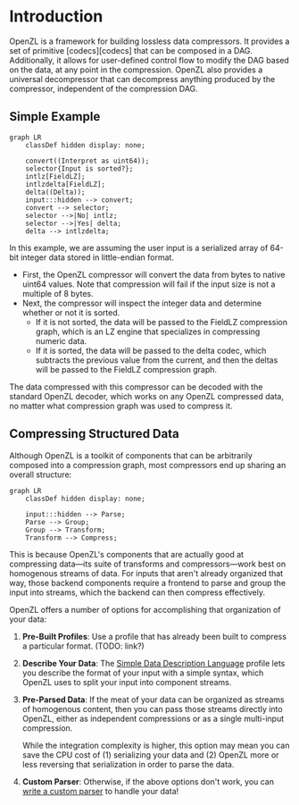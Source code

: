 # Introduction

OpenZL is a framework for building lossless data compressors.
It provides a set of primitive [codecs][codecs] that can be composed in a DAG.
Additionally, it allows for user-defined control flow to modify the DAG based on the data, at any point in the compression.
OpenZL also provides a universal decompressor that can decompress anything produced by the compressor, independent of the compression DAG.


## Simple Example

``` mermaid
graph LR
    classDef hidden display: none;

    convert((Interpret as uint64));
    selector{Input is sorted?};
    intlz[FieldLZ];
    intlzdelta[FieldLZ];
    delta((Delta));
    input:::hidden --> convert;
    convert --> selector;
    selector -->|No| intlz;
    selector -->|Yes| delta;
    delta --> intlzdelta;
```

In this example, we are assuming the user input is a serialized array of 64-bit integer data stored in little-endian format.

* First, the OpenZL compressor will convert the data from bytes to native uint64 values. Note that compression will fail if the input size is not a multiple of 8 bytes.
* Next, the compressor will inspect the integer data and determine whether or not it is sorted.
    * If it is not sorted, the data will be passed to the FieldLZ compression graph, which is an LZ engine that specializes in compressing numeric data.
    * If it is sorted, the data will be passed to the delta codec, which subtracts the previous value from the current, and then the deltas will be passed to the FieldLZ compression graph.

The data compressed with this compressor can be decoded with the standard OpenZL decoder, which works on any OpenZL compressed data, no matter what compression graph was used to compress it.


## Compressing Structured Data

Although OpenZL is a toolkit of components that can be arbitrarily composed into a compression graph, most compressors end up sharing an overall structure:

``` mermaid
graph LR
    classDef hidden display: none;

    input:::hidden --> Parse;
    Parse --> Group;
    Group --> Transform;
    Transform --> Compress;
```

This is because OpenZL's components that are actually good at compressing data—its suite of transforms and compressors—work best on homogenous streams of data. For inputs that aren't already organized that way, those backend components require a frontend to parse and group the input into streams, which the backend can then compress effectively.

OpenZL offers a number of options for accomplishing that organization of your data:

1. **Pre-Built Profiles**: Use a profile that has already been built to compress a particular format. (TODO: link?)

2. **Describe Your Data**: The [Simple Data Description Language](../api/c/graphs/sddl.md) profile lets you describe the format of your input with a simple syntax, which OpenZL uses to split your input into component streams.

3. **Pre-Parsed Data**: If the meat of your data can be organized as streams of homogenous content, then you can pass those streams directly into OpenZL, either as independent compressions or as a single multi-input compression.

    While the integration complexity is higher, this option may mean you can save the CPU cost of (1) serializing your data and (2) OpenZL more or less reversing that serialization in order to parse the data.

4. **Custom Parser**: Otherwise, if the above options don't work, you can [write a custom parser](examples/c/custom-formats.md) to handle your data!
